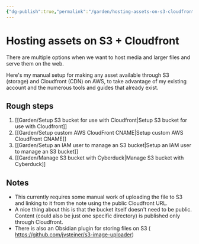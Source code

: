 ```yaml
---
{"dg-publish":true,"permalink":"/garden/hosting-assets-on-s3-cloudfront/","tags":["how-to","aws"],"created":"2024-03-05T14:48:26.787+01:00","updated":"2024-03-05T19:16:41.422+01:00"}
---
```


# Hosting assets on S3 + Cloudfront

There are multiple options when we want to host media and larger files and serve them on the web.

Here's my manual setup for making any asset available through S3 (storage) and Cloudfront (CDN) on AWS, to take advantage of my existing account and the numerous tools and guides that already exist.
## Rough steps
1. [[Garden/Setup S3 bucket for use with Cloudfront\|Setup S3 bucket for use with Cloudfront]]
2. [[Garden/Setup custom AWS CloudFront CNAME\|Setup custom AWS CloudFront CNAME]]
3. [[Garden/Setup an IAM user to manage an S3 bucket\|Setup an IAM user to manage an S3 bucket]]
4. [[Garden/Manage S3 bucket with Cyberduck\|Manage S3 bucket with Cyberduck]]

## Notes
* This currently requires some manual work of uploading the file to S3 and linking to it from the note using the public Cloudfront URL.
* A nice thing about this is that the bucket itself doesn't need to be public. Content (could also be just one specific directory) is published only through Cloudfront.
 * There is also an Obsidian plugin for storing files on S3 ( https://github.com/jvsteiner/s3-image-uploader)

